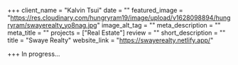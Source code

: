 +++
client_name = "Kalvin Tsui"
date = ""
featured_image = "https://res.cloudinary.com/hungryram19/image/upload/v1628098894/hungryram/swayerealty_yo8nag.jpg"
image_alt_tag = ""
meta_description = ""
meta_title = ""
projects = ["Real Estate"]
review = ""
short_description = ""
title = "Swaye Realty"
website_link = "https://swayerealty.netlify.app/"

+++
In progress...